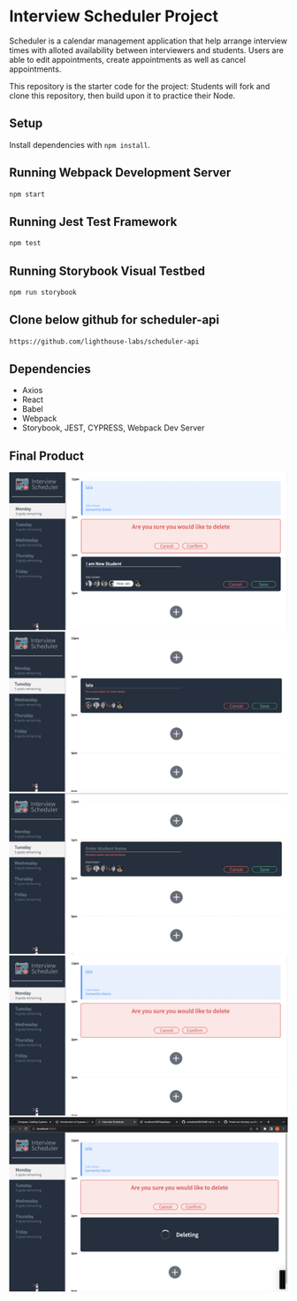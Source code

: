 # Interview Scheduler Project

Scheduler is a calendar management application that help arrange interview times with alloted availability between interviewers and students. Users are able to edit appointments, create appointments as well as cancel appointments. 

This repository is the starter code for the project: Students will fork and clone this repository, then build upon it to practice their Node.

## Setup

Install dependencies with `npm install`.

## Running Webpack Development Server

```sh
npm start
```

## Running Jest Test Framework

```sh
npm test
```

## Running Storybook Visual Testbed

```sh
npm run storybook
```

## Clone below github for scheduler-api 

```sh
https://github.com/lighthouse-labs/scheduler-api
```

## Dependencies

- Axios
- React
- Babel
- Webpack
- Storybook, JEST, CYPRESS, Webpack Dev Server 

## Final Product 

!["New Appointment"](https://github.com/lalafang33/scheduler/blob/main/docs/New%20Appointment.png)
!["Blank Interviewer Error"](https://github.com/lalafang33/scheduler/blob/master/docs/Blank%20Interviewer%20Name%20Error.png)
!["Blank Student Name Error"](https://github.com/lalafang33/scheduler/blob/master/docs/Blank%20Student%20Name%20Error.png)
!["Deleting Error"](https://github.com/lalafang33/scheduler/blob/master/docs/Delete%20Error%20.png)
!["Deleting Message"](https://github.com/lalafang33/scheduler/blob/master/docs/Deleting%20Message.png)
